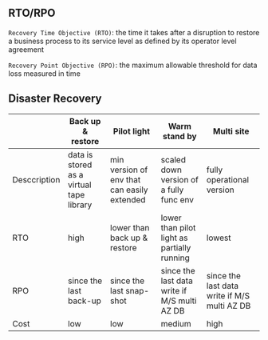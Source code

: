 ## RTO/RPO ##

`Recovery Time Objective (RTO)`: the time it takes after a disruption to restore a business process to its service level as defined by its operator level agreement

`Recovery Point Objective (RPO)`: the maximum allowable threshold for data loss measured in time 

## Disaster Recovery ##

|              | Back up & restore                      | Pilot light                                 | Warm stand by                                | Multi site                                   |
|--------------|----------------------------------------|---------------------------------------------| ---------------------------------------------|----------------------------------------------|
| Desccription |data is stored as a virtual tape library| min version of env that can easily extended | scaled down version of a fully func env      | fully operational version                    |
| RTO          | high                                   | lower than back up & restore                | lower than pilot light as partially running  | lowest                                       |
| RPO          | since the last back-up                 | since the last snap-shot                    | since the last data write if M/S multi AZ DB | since the last data write if M/S multi AZ DB |
| Cost         | low                                    | low                                         | medium                                       | high                                         | 
